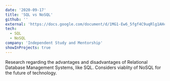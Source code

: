 ```yaml
---
date: '2020-09-17'
title: 'SQL vs NoSQL'
github: ''
external: 'https://docs.google.com/document/d/1MG1-Ew6_5fgf4C9uqRlg1AHcKxaE9Cg_QkKM5FNpB8c/edit?usp=sharing'
tech:
  - SQL
  - NoSQL
company: 'Independent Study and Mentorship'
showInProjects: true
---
```


Research regarding the advantages and disadvantages of Relational Database Management Systems, like SQL. Considers viablity of NoSQL for the future of technology.